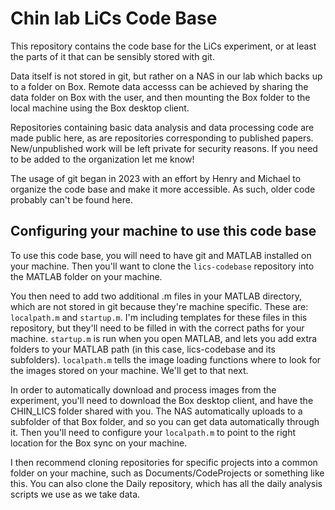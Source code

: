 # Chin lab LiCs Code Base 

This repository contains the code base for the LiCs experiment, or at least the parts of it that can be sensibly stored with git. 

Data itself is not stored in git, but rather on a NAS in our lab which backs up to a folder on Box. Remote data accesss can be achieved by 
sharing the data folder on Box with the user, and then mounting the Box folder to the local machine using the Box desktop client. 

Repositories containing basic data analysis and data processing code are made public here, as are repositories corresponding to published papers. 
New/unpublished work will be left private for security reasons. If you need to be added to the organization let me know!

The usage of git began in 2023 with an effort by Henry and Michael to organize the code base and make it more accessible. As such, older code probably can't be found here. 

## Configuring your machine to use this code base

To use this code base, you will need to have git and MATLAB installed on your machine. Then you'll want to clone the `lics-codebase` repository into the MATLAB folder on your machine.

You then need to add two additional .m files in your MATLAB directory, which are not stored in git because they're machine specific. These are: `localpath.m` and `startup.m`. I'm including templates for these files in this repository, but they'll need to be filled in with the correct paths for your machine. `startup.m` is run when you open MATLAB, and lets you add extra folders to your MATLAB path (in this case, lics-codebase and its subfolders). `localpath.m` tells the image loading functions where to look for the images stored on your machine. We'll get to that next.

In order to automatically download and process images from the experiment, you'll need to download the Box desktop client, and have the CHIN_LICS folder shared with you. The NAS automatically uploads to a subfolder of that Box folder, and so you can get data automatically through it. Then you'll need to configure your `localpath.m` to point to the right location for the Box sync on your machine. 

I then recommend cloning repositories for specific projects into a common folder on your machine, such as Documents/CodeProjects or something like this. You can also clone the Daily repository, which has all the daily analysis scripts we use as we take data. 
